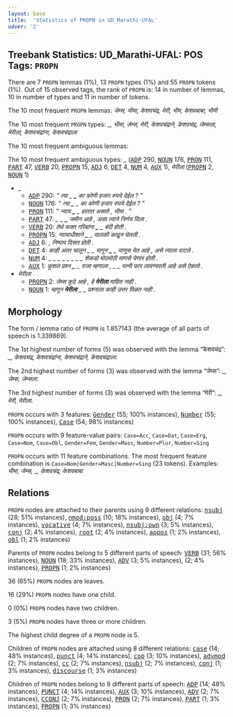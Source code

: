 ```yaml
---
layout: base
title:  'Statistics of PROPN in UD_Marathi-UFAL'
udver: '2'
---
```


## Treebank Statistics: UD_Marathi-UFAL: POS Tags: `PROPN`

There are 7 `PROPN` lemmas (1%), 13 `PROPN` types (1%) and 55 `PROPN` tokens (1%).
Out of 15 observed tags, the rank of `PROPN` is: 14 in number of lemmas, 10 in number of types and 11 in number of tokens.

The 10 most frequent `PROPN` lemmas: <em>जेम्स, भीमा, केशवचंद्र, मेरी, भीम, केशवबाबा, भीमी</em>

The 10 most frequent `PROPN` types:  <em>_, भीमा, जेम्स, मेरी, केशवचंद्राने, केशवचंद्र, जेम्सला, मेरीला, केशवचंद्रांना, केशवचंद्राला</em>

The 10 most frequent ambiguous lemmas: 

The 10 most frequent ambiguous types:  <em>_</em> (<tt><a href="mr_ufal-pos-ADP.html">ADP</a></tt> 290, <tt><a href="mr_ufal-pos-NOUN.html">NOUN</a></tt> 176, <tt><a href="mr_ufal-pos-PRON.html">PRON</a></tt> 111, <tt><a href="mr_ufal-pos-PART.html">PART</a></tt> 47, <tt><a href="mr_ufal-pos-VERB.html">VERB</a></tt> 20, <tt><a href="mr_ufal-pos-PROPN.html">PROPN</a></tt> 15, <tt><a href="mr_ufal-pos-ADJ.html">ADJ</a></tt> 6, <tt><a href="mr_ufal-pos-DET.html">DET</a></tt> 4, <tt><a href="mr_ufal-pos-NUM.html">NUM</a></tt> 4, <tt><a href="mr_ufal-pos-AUX.html">AUX</a></tt> 1), <em>मेरीला</em> (<tt><a href="mr_ufal-pos-PROPN.html">PROPN</a></tt> 2, <tt><a href="mr_ufal-pos-NOUN.html">NOUN</a></tt> 1)


* <em>_</em>
  * <tt><a href="mr_ufal-pos-ADP.html">ADP</a></tt> 290: <em>" त्या _ <b>_</b> का कोणी हजार रुपये देईल ? "</em>
  * <tt><a href="mr_ufal-pos-NOUN.html">NOUN</a></tt> 176: <em>" त्या <b>_</b> _ का कोणी हजार रुपये देईल ? "</em>
  * <tt><a href="mr_ufal-pos-PRON.html">PRON</a></tt> 111: <em>" न्याय <b>_</b> _ हातात असतो , भीमा . "</em>
  * <tt><a href="mr_ufal-pos-PART.html">PART</a></tt> 47: <em>_ _ <b>_</b> जमीन आहे , असा त्याने निर्णय दिला .</em>
  * <tt><a href="mr_ufal-pos-VERB.html">VERB</a></tt> 20: <em>तेथे फक्त गरिबांना <b>_</b> _ बंदी होती .</em>
  * <tt><a href="mr_ufal-pos-PROPN.html">PROPN</a></tt> 15: <em>न्यायाधीशाने <b>_</b> _ मालकी काढून घेतली .</em>
  * <tt><a href="mr_ufal-pos-ADJ.html">ADJ</a></tt> 6: <em><b>_</b> <b>_</b> , निष्पाप दिसत होती .</em>
  * <tt><a href="mr_ufal-pos-DET.html">DET</a></tt> 4: <em>काही अंतर चालून _ _ मागून <b>_</b> _ माणूस येत आहे , असे त्याला वाटले .</em>
  * <tt><a href="mr_ufal-pos-NUM.html">NUM</a></tt> 4: <em>_ _ _ _ _ _ <b>_</b> <b>_</b> _ _ शेकडो मोठमोठी माणसे येणार होती .</em>
  * <tt><a href="mr_ufal-pos-AUX.html">AUX</a></tt> 1: <em>कुशल प्रश्न <b>_</b> _ राजा म्हणाला , _ _ पत्नी फार लावण्यवती आहे असे ऐकतो .</em>
* <em>मेरीला</em>
  * <tt><a href="mr_ufal-pos-PROPN.html">PROPN</a></tt> 2: <em>जेम्स कुठे आहे , हे <b>मेरीला</b> माहित नाही .</em>
  * <tt><a href="mr_ufal-pos-NOUN.html">NOUN</a></tt> 1: <em>म्हणून <b>मेरीला</b> _ _ प्रश्नाला काही उत्तर मिळत नाही .</em>

## Morphology

The form / lemma ratio of `PROPN` is 1.857143 (the average of all parts of speech is 1.339869).

The 1st highest number of forms (5) was observed with the lemma “केशवचंद्र”: <em>_, केशवचंद्र, केशवचंद्रांना, केशवचंद्राने, केशवचंद्राला</em>.

The 2nd highest number of forms (3) was observed with the lemma “जेम्स”: <em>_, जेम्स, जेम्सला</em>.

The 3rd highest number of forms (3) was observed with the lemma “मेरी”: <em>_, मेरी, मेरीला</em>.

`PROPN` occurs with 3 features: <tt><a href="mr_ufal-feat-Gender.html">Gender</a></tt> (55; 100% instances), <tt><a href="mr_ufal-feat-Number.html">Number</a></tt> (55; 100% instances), <tt><a href="mr_ufal-feat-Case.html">Case</a></tt> (54; 98% instances)

`PROPN` occurs with 9 feature-value pairs: `Case=Acc`, `Case=Dat`, `Case=Erg`, `Case=Nom`, `Case=Obl`, `Gender=Fem`, `Gender=Masc`, `Number=Plur`, `Number=Sing`

`PROPN` occurs with 11 feature combinations.
The most frequent feature combination is `Case=Nom|Gender=Masc|Number=Sing` (23 tokens).
Examples: <em>भीमा, जेम्स, _, केशवचंद्र, केशवबाबा</em>


## Relations

`PROPN` nodes are attached to their parents using 9 different relations: <tt><a href="mr_ufal-dep-nsubj.html">nsubj</a></tt> (28; 51% instances), <tt><a href="mr_ufal-dep-nmod-poss.html">nmod:poss</a></tt> (10; 18% instances), <tt><a href="mr_ufal-dep-obj.html">obj</a></tt> (4; 7% instances), <tt><a href="mr_ufal-dep-vocative.html">vocative</a></tt> (4; 7% instances), <tt><a href="mr_ufal-dep-nsubj-own.html">nsubj:own</a></tt> (3; 5% instances), <tt><a href="mr_ufal-dep-conj.html">conj</a></tt> (2; 4% instances), <tt><a href="mr_ufal-dep-root.html">root</a></tt> (2; 4% instances), <tt><a href="mr_ufal-dep-appos.html">appos</a></tt> (1; 2% instances), <tt><a href="mr_ufal-dep-obl.html">obl</a></tt> (1; 2% instances)

Parents of `PROPN` nodes belong to 5 different parts of speech: <tt><a href="mr_ufal-pos-VERB.html">VERB</a></tt> (31; 56% instances), <tt><a href="mr_ufal-pos-NOUN.html">NOUN</a></tt> (18; 33% instances), <tt><a href="mr_ufal-pos-ADV.html">ADV</a></tt> (3; 5% instances),  (2; 4% instances), <tt><a href="mr_ufal-pos-PROPN.html">PROPN</a></tt> (1; 2% instances)

36 (65%) `PROPN` nodes are leaves.

16 (29%) `PROPN` nodes have one child.

0 (0%) `PROPN` nodes have two children.

3 (5%) `PROPN` nodes have three or more children.

The highest child degree of a `PROPN` node is 5.

Children of `PROPN` nodes are attached using 8 different relations: <tt><a href="mr_ufal-dep-case.html">case</a></tt> (14; 48% instances), <tt><a href="mr_ufal-dep-punct.html">punct</a></tt> (4; 14% instances), <tt><a href="mr_ufal-dep-cop.html">cop</a></tt> (3; 10% instances), <tt><a href="mr_ufal-dep-advmod.html">advmod</a></tt> (2; 7% instances), <tt><a href="mr_ufal-dep-cc.html">cc</a></tt> (2; 7% instances), <tt><a href="mr_ufal-dep-nsubj.html">nsubj</a></tt> (2; 7% instances), <tt><a href="mr_ufal-dep-conj.html">conj</a></tt> (1; 3% instances), <tt><a href="mr_ufal-dep-discourse.html">discourse</a></tt> (1; 3% instances)

Children of `PROPN` nodes belong to 8 different parts of speech: <tt><a href="mr_ufal-pos-ADP.html">ADP</a></tt> (14; 48% instances), <tt><a href="mr_ufal-pos-PUNCT.html">PUNCT</a></tt> (4; 14% instances), <tt><a href="mr_ufal-pos-AUX.html">AUX</a></tt> (3; 10% instances), <tt><a href="mr_ufal-pos-ADV.html">ADV</a></tt> (2; 7% instances), <tt><a href="mr_ufal-pos-CCONJ.html">CCONJ</a></tt> (2; 7% instances), <tt><a href="mr_ufal-pos-PRON.html">PRON</a></tt> (2; 7% instances), <tt><a href="mr_ufal-pos-PART.html">PART</a></tt> (1; 3% instances), <tt><a href="mr_ufal-pos-PROPN.html">PROPN</a></tt> (1; 3% instances)

